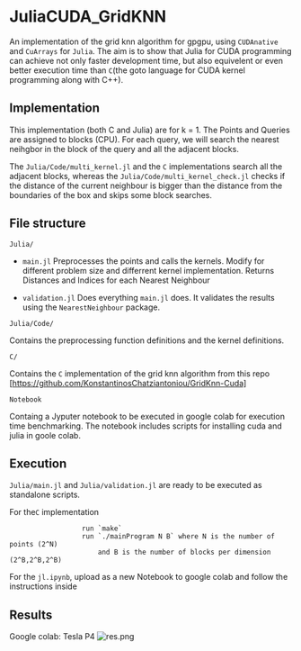 # JuliaCUDA_GridKNN

An implementation of the grid knn algorithm for gpgpu, using `CUDAnative` and `CuArrays` for `Julia`.
The aim is to show that Julia for CUDA programming  can achieve not only faster development time, but also equivelent or even
better execution time than `C`(the goto language for CUDA kernel programming along with C++).

## Implementation
This implementation (both C and Julia) are for k = 1.
The Points and Queries are assigned to blocks (CPU). For each query, we will search the nearest neihgbor in the block of the query and 
all the adjacent blocks.

The `Julia/Code/multi_kernel.jl` and the `C` implementations search all the adjacent blocks, 
whereas the `Julia/Code/multi_kernel_check.jl` checks if the distance of the current neighbour is bigger than the
distance from the boundaries of the box and skips some block searches.


## File structure

```Julia/```

+ `main.jl` Preprocesses the points and calls the kernels. Modify for different problem size and differrent kernel implementation. 
Returns Distances and Indices for each Nearest Neighbour

+ `validation.jl` Does everything `main.jl` does. It validates the results using the `NearestNeighbour` package.

```Julia/Code/```

Contains the preprocessing function definitions and the kernel definitions.


```C/```

Contains the `C` implementation of the grid knn algorithm from this repo [https://github.com/KonstantinosChatziantoniou/GridKnn-Cuda]


```Notebook```

Containg a Jyputer notebook to be executed in google colab for execution time benchmarking. The notebook includes scripts for 
installing cuda and julia in goole colab.


## Execution

`Julia/main.jl` and `Julia/validation.jl` are ready to be executed as standalone scripts.

For the`C` implementation

                      run `make`
                      run `./mainProgram N B` where N is the number of points (2^N) 
                          and B is the number of blocks per dimension (2^B,2^B,2^B)

For the `jl.ipynb`, upload as a new Notebook to google colab and follow the instructions inside

## Results
Google colab: Tesla P4
![res.png](https://raw.githubusercontent.com/KonstantinosChatziantoniou/JuliaCUDA_GridKNN/master/res.png)
